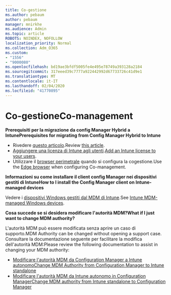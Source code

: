 ```yaml
---
title: Co-gestione
ms.author: pebaum
author: pebaum
manager: mnirkhe
ms.audience: Admin
ms.topic: article
ROBOTS: NOINDEX, NOFOLLOW
localization_priority: Normal
ms.collection: Adm_O365
ms.custom:
- "1556"
- "9000080"
ms.openlocfilehash: bd19ae3bfdf5005fe4e495e78749a393128a2184
ms.sourcegitcommit: 317eeed39c7777a922442992d67733726c41d9e1
ms.translationtype: MT
ms.contentlocale: it-IT
ms.lasthandoff: 02/04/2020
ms.locfileid: "41770895"
---
```

# <a name="co-management"></a><span data-ttu-id="46d90-102">Co-gestione</span><span class="sxs-lookup"><span data-stu-id="46d90-102">Co-management</span></span>

<span data-ttu-id="46d90-103">**Prerequisiti per la migrazione da config Manager Hybrid a Intune**</span><span class="sxs-lookup"><span data-stu-id="46d90-103">**Prerequisites for migrating from Config Manager Hybrid to Intune**</span></span>

- <span data-ttu-id="46d90-104">Rivedere [questo articolo](https://docs.microsoft.com/configmgr/mdm/deploy-use/migrate-hybridmdm-to-intunesa).</span><span class="sxs-lookup"><span data-stu-id="46d90-104">Review [this article](https://docs.microsoft.com/configmgr/mdm/deploy-use/migrate-hybridmdm-to-intunesa).</span></span>
- <span data-ttu-id="46d90-105">[Aggiungere una licenza di Intune agli utenti](https://docs.microsoft.com/intune/licenses-assign).</span><span class="sxs-lookup"><span data-stu-id="46d90-105">[Add an Intune license to your users](https://docs.microsoft.com/intune/licenses-assign).</span></span>
- <span data-ttu-id="46d90-106">Utilizzare il [browser perimetrale](https://www.microsoft.com/windows/microsoft-edge) quando si configura la cogestione.</span><span class="sxs-lookup"><span data-stu-id="46d90-106">Use the [Edge browser](https://www.microsoft.com/windows/microsoft-edge) when configuring Co-management.</span></span>

<span data-ttu-id="46d90-107">**Informazioni su come installare il client config Manager nei dispositivi gestiti di Intune**</span><span class="sxs-lookup"><span data-stu-id="46d90-107">**How to I install the Config Manager client on Intune-managed devices**</span></span>

<span data-ttu-id="46d90-108">Vedere i [dispositivi Windows gestiti dal MDM di Intune](https://docs.microsoft.com/configmgr/core/clients/deploy/deploy-clients-to-windows-computers#bkmk_mdm).</span><span class="sxs-lookup"><span data-stu-id="46d90-108">See [Intune MDM-managed Windows devices](https://docs.microsoft.com/configmgr/core/clients/deploy/deploy-clients-to-windows-computers#bkmk_mdm).</span></span>

<span data-ttu-id="46d90-109">**Cosa succede se si desidera modificare l'autorità MDM?**</span><span class="sxs-lookup"><span data-stu-id="46d90-109">**What if I just want to change MDM authority?**</span></span>

<span data-ttu-id="46d90-110">L'autorità MDM può essere modificata senza aprire un caso di supporto.</span><span class="sxs-lookup"><span data-stu-id="46d90-110">MDM Authority can be changed without opening a support case.</span></span> <span data-ttu-id="46d90-111">Consultare la documentazione seguente per facilitare la modifica dell'autorità MDM:</span><span class="sxs-lookup"><span data-stu-id="46d90-111">Please review the following documentation to assist in changing your MDM authority:</span></span>

- [<span data-ttu-id="46d90-112">Modificare l'autorità MDM da Configuration Manager a Intune autonomo</span><span class="sxs-lookup"><span data-stu-id="46d90-112">Change MDM Authority from Configuration Manager to Intune standalone</span></span>](https://docs.microsoft.com/configmgr/mdm/deploy-use/migrate-change-mdm-authority)
- [<span data-ttu-id="46d90-113">Modificare l'autorità MDM da Intune autonomo in Configuration Manager</span><span class="sxs-lookup"><span data-stu-id="46d90-113">Change MDM authority from Intune standalone to Configuration Manager</span></span>](https://docs.microsoft.com/configmgr/mdm/deploy-use/change-mdm-authority)
